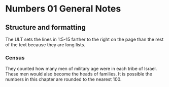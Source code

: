 # Numbers 01 General Notes
## Structure and formatting

The ULT sets the lines in 1:5-15 farther to the right on the page than the rest of the text because they are long lists.

### Census

They counted how many men of military age were in each tribe of Israel. These men would also become the heads of families. It is possible the numbers in this chapter are rounded to the nearest 100.